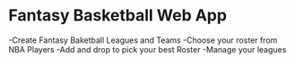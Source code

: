 # Fantasy Basketball Web App

-Create Fantasy Baketball Leagues and Teams
-Choose your roster from NBA Players
-Add and drop to pick your best Roster
-Manage your leagues
